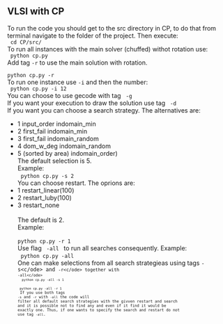 ## VLSI with CP
To run the code you should get to the src directory in CP, to do that from terminal navigate to the folder of the project. Then execute:<br>
<code> cd CP/src/ </code> <br>
To run all instances with the main solver (chuffed) withot rotation use: <br>
<code> python cp.py </code> <br>
Add tag <code>-r</code> to use the main solution with rotation.  <br>
<code> python cp.py -r</code><br>
To run one instance use <code>-i</code> and then the number:<br>
<code> python cp.py -i 12</code><br>
You can choose to use gecode with tag <code> -g </code><br>
If you want your execution to draw the solution use tag <code> -d</code><br>
If you want you can choose a search strategy. The alternatives are: <br>
* 1 input\_order indomain\_min
* 2 first\_fail indomain\_min
* 3 first\_fail indomain\_random 
* 4 dom\_w\_deg indomain\_random
* 5 (sorted by area) indomain\_order) <br>
The default selection is 5.<br>
Example:<br>
<code> python cp.py -s 2</code><br>
You can choose restart. The oprions are:
* 1 restart_linear(100)
* 2 restart_luby(100)
* 3 restart_none <br><br>
The default is 2.<br>
Example:<br>
<code> python cp.py -r 1</code><br>
Use flag <code> -all </code> to run all searches consequently.
Example:<br>
<code> python cp.py -all</code><br>
One can make selections from all search strategieas using tags <code>-s<c/ode> and <code>-r<c/ode> together with <code>-all<c/ode><br>
<code> python cp.py -all -s 1</code><br>
<code> python cp.py -all -r 1</code><br>
If you use both tags <code>-s</code> and <code>-r</code> with <code>-all</code> the code will filter all default search strategies with the givven restart and search and it is possible not to find any and even if it find it would be exactly one. Thus, if one wants to specify the search and restart do not use tag <code>-all</code>.
